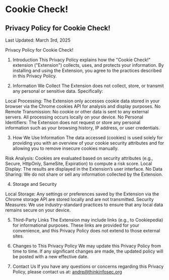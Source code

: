 # Cookie Check!

## Privacy Policy for Cookie Check!

Last Updated: March 3rd, 2025

Privacy Policy for Cookie Check!

1. Introduction
This Privacy Policy explains how the "Cookie Check!" extension ("Extension") collects, uses, and protects your information. By installing and using the Extension, you agree to the practices described in this Privacy Policy.

2. Information We Collect
The Extension does not collect, store, or transmit any personal or sensitive data. Specifically:

Local Processing: The Extension only accesses cookie data stored in your browser via the Chrome cookies API for analysis and display purposes.
No Remote Transmission: No cookie or other data is sent to any external servers. All processing occurs locally on your device.
No Personal Identifiers: The Extension does not request or store any personal information such as your browsing history, IP address, or user credentials.

3. How We Use Information
The data accessed (cookies) is used solely for providing you with an overview of your cookie security attributes and for allowing you to remove insecure cookies manually.

Risk Analysis: Cookies are evaluated based on security attributes (e.g., Secure, HttpOnly, SameSite, Expiration) to compute a risk score.
Local Display: The results are displayed in the Extension’s user interface.
No Data Sharing: We do not share or sell any information collected by the Extension.

4. Storage and Security

Local Storage: Any settings or preferences saved by the Extension via the Chrome storage API are stored locally and are not transmitted.
Security Measures: We use industry-standard practices to ensure that any local data remains secure on your device.

5. Third-Party Links
The Extension may include links (e.g., to Cookiepedia) for informational purposes. These links are provided for your convenience, and this Privacy Policy does not extend to those external sites.

6. Changes to This Privacy Policy
We may update this Privacy Policy from time to time. If any significant changes are made, the updated policy will be posted with a new effective date.

7. Contact Us
If you have any questions or concerns regarding this Privacy Policy, please contact us at: andre@thinkinfosec.org
